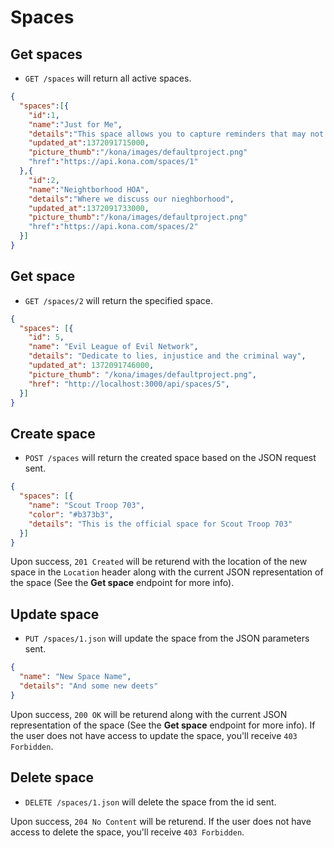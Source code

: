 Spaces
========

Get spaces
------------

* `GET /spaces` will return all active spaces.

```json
{
  "spaces":[{
    "id":1,
    "name":"Just for Me",
    "details":"This space allows you to capture reminders that may not fit neatly into a space of their own. For example: 'Remember the dry cleaning', 'Schedule my dentist appointment', or 'Need to buy a gift for the birthday party Brian is attending'.",
    "updated_at":1372091715000,
    "picture_thumb":"/kona/images/defaultproject.png"
    "href":"https://api.kona.com/spaces/1"
  },{
    "id":2,
    "name":"Neightborhood HOA",
    "details":"Where we discuss our nieghborhood",
    "updated_at":1372091733000,
    "picture_thumb":"/kona/images/defaultproject.png"
    "href":"https://api.kona.com/spaces/2"
  }]
}
```

Get space
-----------

* `GET /spaces/2` will return the specified space.

```json
{
  "spaces": [{
    "id": 5,
    "name": "Evil League of Evil Network",
    "details": "Dedicate to lies, injustice and the criminal way",
    "updated_at": 1372091746000,
    "picture_thumb": "/kona/images/defaultproject.png",
    "href": "http://localhost:3000/api/spaces/5",
  }]
}
```

Create space
-----------

* `POST /spaces` will return the created space based on the JSON request sent.

```json
{
  "spaces": [{
    "name": "Scout Troop 703",
    "color": "#b373b3",
    "details": "This is the official space for Scout Troop 703"
  }]
}
```

Upon success, `201 Created` will be returend with the location of the new space in the `Location` header along with the current JSON representation of the space (See the **Get space** endpoint for more info).


Update space
---------------

* `PUT /spaces/1.json` will update the space from the JSON parameters sent.

```json
{
  "name": "New Space Name",
  "details": "And some new deets"
}
```

Upon success, `200 OK` will be returend along with the current JSON representation of the space (See the **Get space** endpoint for more info). If the user does not have access to update the space, you'll receive `403 Forbidden`.


Delete space
---------------

* `DELETE /spaces/1.json` will delete the space from the id sent.

Upon success, `204 No Content` will be returend. If the user does not have access to delete the space, you'll receive `403 Forbidden`.
